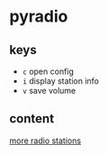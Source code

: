 # pyradio

## keys
- `c`   open config
- `i`   display station info
- `v`   save volume

## content
[more radio stations](https://streamurl.link/)


